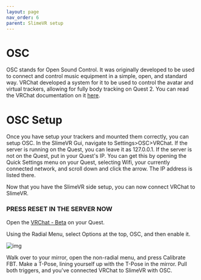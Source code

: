 ```yaml
---
layout: page
nav_order: 6
parent: SlimeVR setup
---
```


# OSC

OSC stands for Open Sound Control. It was originally developed to be used to connect and control music equipment in a simple, open, and standard way. VRChat developed a system for it to be used to control the avatar and virtual trackers, allowing for fully body tracking on Quest 2. You can read the VRChat documentation on it [here](https://docs.vrchat.com/docs/osc-overview).

# OSC Setup

Once you have setup your trackers and mounted them correctly, you can setup OSC. In the SlimeVR Gui, navigate to Settings>OSC>VRChat. If the server is running on the Quest, you can leave it as 127.0.0.1. If the server is not on the Quest, put in your Quest's IP. You can get this by opening the Quick Settings menu on your Quest, selecting Wifi, your currently connected network, and scroll down and click the arrow. The IP address is listed there.


Now that you have the SlimeVR side setup, you can now connect VRChat to SlimeVR.
### PRESS RESET IN THE SERVER NOW

Open the [VRChat - Beta](https://www.oculus.com/experiences/quest/4821132827998004/) on your Quest.

Using the Radial Menu, select Options at the top, OSC, and then enable it.

![img](https://user-images.githubusercontent.com/737888/154179201-ec413948-7013-494a-81fb-4b5e1129cf5f.jpg)

Walk over to your mirror, open the non-radial menu, and press Calibrate FBT. Make a T-Pose, lining yourself up with the T-Pose in the mirror. Pull both triggers, and you've connected VRChat to SlimeVR with OSC.